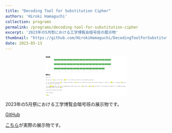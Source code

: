 ```yaml
---
title: "Decoding Tool for Substitution Cipher"
authors: 'Hiroki Hamaguchi'
collection: programs
permalink: /programs/decoding-tool-for-substitution-cipher
excerpt: '2023年の5月祭における工学博覧会暗号班の展示物'
thumbnail: "https://github.com/HirokiHamaguchi/DecodingToolForSubstitutionCipher/blob/master/imgs/2.png?raw=true"
date: 2023-05-13
---
```


<img src="https://github.com/HirokiHamaguchi/DecodingToolForSubstitutionCipher/blob/master/imgs/2.png?raw=true" alt="DecodingTool" width="50%" style="display: block; margin: 0 auto;">

2023年の5月祭における工学博覧会暗号班の展示物です。

[GitHub](https://github.com/HirokiHamaguchi/DecodingToolForSubstitutionCipher)

[こちら](https://hirokihamaguchi.github.io/DecodingToolForSubstitutionCipher/)が実際の展示物です。
